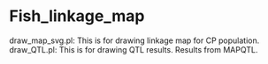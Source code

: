 # Fish_linkage_map
draw_map_svg.pl: This is for drawing linkage map for CP population. 
draw_QTL.pl: This is for drawing QTL results. Results from MAPQTL.
